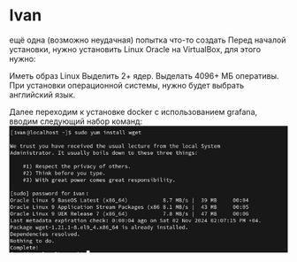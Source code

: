 # Ivan
ещё одна (возможно неудачная) попытка что-то создать
Перед началой установки, нужно установить Linux Oracle на VirtualBox, для этого нужно:

Иметь образ Linux Выделить 2+ ядер. Выделать 4096+ МБ оперативы. При установки операционной системы, нужно будет выбрать английский язык.

Далее переходим к установке docker с использованием grafana, вводим следующий набор команд:
![Alt 1.png](https://github.com//hzkov/3/blob/main/1.jpg)
